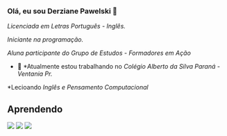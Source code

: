 ### Olá, eu sou Derziane Pawelski 👋
_Licenciada em Letras Português - Inglês._ 

_Iniciante na programação._

_Aluna participante do Grupo de Estudos - Formadores em Ação_

- 🔭 *Atualmente estou trabalhando no *Colégio Alberto da Silva Paraná - Ventania Pr.* 

*Lecioando *Inglês e Pensamento Computacional*


## Aprendendo

![](https://img.shields.io/badge/JavaScript-323330?style=for-the-badge&logo=javascript&logoColor=F7DF1E)
![](https://img.shields.io/badge/HTML5-E34F26?style=for-the-badge&logo=html5&logoColor=white)
![](https://img.shields.io/badge/Scratch-4D97FF?style=for-the-badge&logo=Scratch&logoColor=white)
<!--
**Derziane/Derziane** is a ✨ _special_ ✨ repository because its `README.md` (this file) appears on your GitHub profile.

Here are some ideas to get you started:


- 🌱 I’m currently learning ...
- 👯 I’m looking to collaborate on ...
- 🤔 I’m looking for help with ...
- 💬 Ask me about ...
- 📫 How to reach me: ...
- 😄 Pronouns: ...
- ⚡ Fun fact: ...

